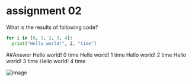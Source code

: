 # assignment 02
What is the results of following code?
```python
for i in [0, 1, 2, 3, 4]:
  print("Hello world!", i, "time")
```


##Answer
Hello world! 0 time
Hello world! 1 time
Hello world! 2 time
Hello world! 3 time
Hello world! 4 time


![image](https://user-images.githubusercontent.com/98453803/151682112-c298bdcc-922d-4d05-872a-10809073c15f.png)
